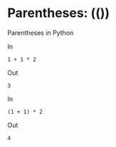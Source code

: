 # Parentheses: (())

Parentheses in Python

In

```python,in
1 + 1 * 2
```

Out

```text
3
```

In

```python,in
(1 + 1) * 2
```

Out

```text
4
```
